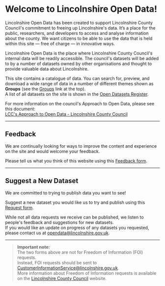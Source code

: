 # Welcome to Lincolnshire Open Data!

Lincolnshire Open Data has been created to support Lincolnshire County Council's commitment to freeing up Lincolnshire's data. It’s a place for the public, researchers, and developers to access and analyse information about the county. We want citizens to be able to use the data that is held within this site — free of charge — in innovative ways.

Lincolnshire Open Data is the place where Lincolnshire County Council's internal data will be readily accessible. The council's datasets will be added to by a number of datasets owned by other organisations and thought to provide valuable data about Lincolnshire.

This site contains a catalogue of data. You can search for, preview, and download a wide range of data in a number of different themes shown as **Groups** (see the [Groups](https://lincolnshire.ckan.io/group) link at the top).  
A list of all datasets on the site is shown in the [Open Datasets Register](https://lincolnshire.ckan.io/dataset/open-datasets-register).

For more information on the council's Approach to Open Data, please see this document:  
[LCC's Approach to Open Data - Lincolnshire County Council](https://drive.google.com/a/datopian.com/file/d/1hzNQRsHjuLknwu233eVH5I5mtS8D96lN/view?usp=sharing)

---

## Feedback

We are continually looking for ways to improve the content and experience on the site and would welcome your feedback.

Please tell us what you think of this website using this [Feedback form](https://app.smartsheet.com/b/form/421988be6d0b4da4aa1fb0aa95c187ca).

---

## Suggest a New Dataset

We are committed to trying to publish data you want to see!

Suggest a new dataset you would like us to try and publish using this [Request form](https://app.smartsheet.com/b/form/adcc56d8037a4b129111b71a0a19ed8b).

While not all data requests we receive can be published, we listen to people's feedback and suggestions for new datasets.  
If you would like an update on progress of any datasets you requested, please contact us at [opendata@lincolnshire.gov.uk](mailto:opendata@lincolnshire.gov.uk).

---

> **Important note:**  
> The two forms above are not for Freedom of Information (FOI) requests.  
> Instead, FOI requests should be sent to [CustomerInformationService@lincolnshire.gov.uk](mailto:CustomerInformationService@lincolnshire.gov.uk).  
> More information about Freedom of Information requests is available on the [Lincolnshire County Council](https://www.lincolnshire.gov.uk/comments-feedback/make-freedom-information-request) website.

